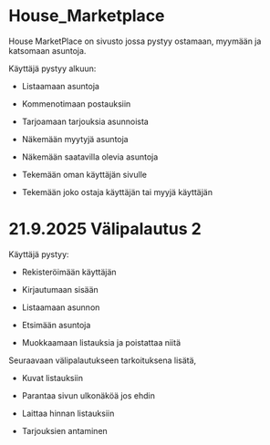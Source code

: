 # House_Marketplace

House MarketPlace on sivusto jossa pystyy ostamaan, myymään ja katsomaan asuntoja.

Käyttäjä pystyy alkuun:

- Listaamaan asuntoja

- Kommenotimaan postauksiin

- Tarjoamaan tarjouksia asunnoista

- Näkemään myytyjä asuntoja

- Näkemään saatavilla olevia asuntoja

- Tekemään oman käyttäjän sivulle

- Tekemään joko ostaja käyttäjän tai myyjä käyttäjän



# 21.9.2025 Välipalautus 2

Käyttäjä pystyy:

- Rekisteröimään käyttäjän

- Kirjautumaan sisään

- Listaamaan asunnon

- Etsimään asuntoja

- Muokkaamaan listauksia ja poistattaa niitä

Seuraavaan välipalautukseen tarkoituksena lisätä,

- Kuvat listauksiin

- Parantaa sivun ulkonäköä jos ehdin

- Laittaa hinnan listauksiin

- Tarjouksien antaminen









